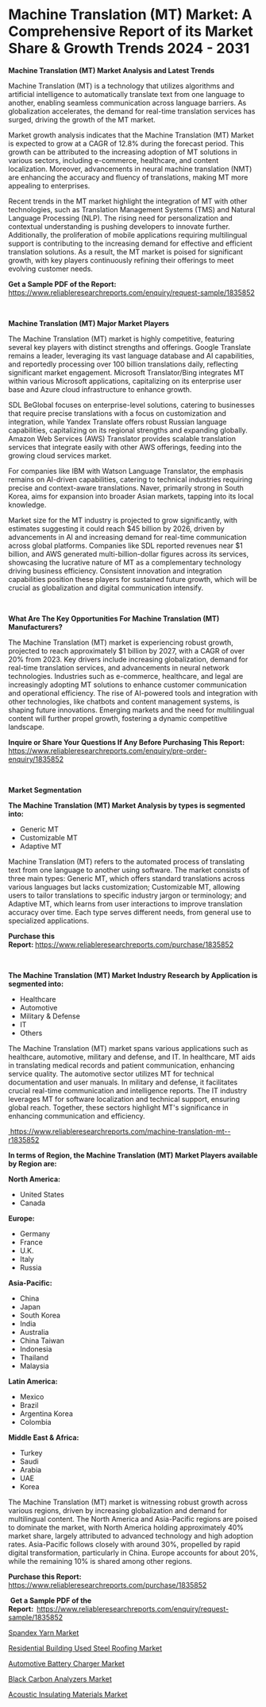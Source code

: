 <p><h1>Machine Translation (MT) Market: A Comprehensive Report of its Market Share & Growth Trends 2024 - 2031</h1></p><p><strong>Machine Translation (MT) Market Analysis and Latest Trends</strong></p>
<p><p>Machine Translation (MT) is a technology that utilizes algorithms and artificial intelligence to automatically translate text from one language to another, enabling seamless communication across language barriers. As globalization accelerates, the demand for real-time translation services has surged, driving the growth of the MT market.</p><p>Market growth analysis indicates that the Machine Translation (MT) Market is expected to grow at a CAGR of 12.8% during the forecast period. This growth can be attributed to the increasing adoption of MT solutions in various sectors, including e-commerce, healthcare, and content localization. Moreover, advancements in neural machine translation (NMT) are enhancing the accuracy and fluency of translations, making MT more appealing to enterprises.</p><p>Recent trends in the MT market highlight the integration of MT with other technologies, such as Translation Management Systems (TMS) and Natural Language Processing (NLP). The rising need for personalization and contextual understanding is pushing developers to innovate further. Additionally, the proliferation of mobile applications requiring multilingual support is contributing to the increasing demand for effective and efficient translation solutions. As a result, the MT market is poised for significant growth, with key players continuously refining their offerings to meet evolving customer needs.</p></p>
<p><strong>Get a Sample PDF of the Report:&nbsp;</strong> <a href="https://www.reliableresearchreports.com/enquiry/request-sample/1835852?utm_campaign=24&utm_medium=2&utm_source=Github&utm_content=ia&utm_term=16102024&utm_id=machine-translation-mt">https://www.reliableresearchreports.com/enquiry/request-sample/1835852</a></p>
<p>&nbsp;</p>
<p><strong>Machine Translation (MT) Major Market Players</strong></p>
<p><p>The Machine Translation (MT) market is highly competitive, featuring several key players with distinct strengths and offerings. Google Translate remains a leader, leveraging its vast language database and AI capabilities, and reportedly processing over 100 billion translations daily, reflecting significant market engagement. Microsoft Translator/Bing integrates MT within various Microsoft applications, capitalizing on its enterprise user base and Azure cloud infrastructure to enhance growth.</p><p>SDL BeGlobal focuses on enterprise-level solutions, catering to businesses that require precise translations with a focus on customization and integration, while Yandex Translate offers robust Russian language capabilities, capitalizing on its regional strengths and expanding globally. Amazon Web Services (AWS) Translator provides scalable translation services that integrate easily with other AWS offerings, feeding into the growing cloud services market.</p><p>For companies like IBM with Watson Language Translator, the emphasis remains on AI-driven capabilities, catering to technical industries requiring precise and context-aware translations. Naver, primarily strong in South Korea, aims for expansion into broader Asian markets, tapping into its local knowledge.</p><p>Market size for the MT industry is projected to grow significantly, with estimates suggesting it could reach $45 billion by 2026, driven by advancements in AI and increasing demand for real-time communication across global platforms. Companies like SDL reported revenues near $1 billion, and AWS generated multi-billion-dollar figures across its services, showcasing the lucrative nature of MT as a complementary technology driving business efficiency. Consistent innovation and integration capabilities position these players for sustained future growth, which will be crucial as globalization and digital communication intensify.</p></p>
<p>&nbsp;</p>
<p><strong>What Are The Key Opportunities For Machine Translation (MT) Manufacturers?</strong></p>
<p><p>The Machine Translation (MT) market is experiencing robust growth, projected to reach approximately $1 billion by 2027, with a CAGR of over 20% from 2023. Key drivers include increasing globalization, demand for real-time translation services, and advancements in neural network technologies. Industries such as e-commerce, healthcare, and legal are increasingly adopting MT solutions to enhance customer communication and operational efficiency. The rise of AI-powered tools and integration with other technologies, like chatbots and content management systems, is shaping future innovations. Emerging markets and the need for multilingual content will further propel growth, fostering a dynamic competitive landscape.</p></p>
<p><strong>Inquire or Share Your Questions If Any Before Purchasing This Report:</strong> <a href="https://www.reliableresearchreports.com/enquiry/pre-order-enquiry/1835852?utm_campaign=24&utm_medium=2&utm_source=Github&utm_content=ia&utm_term=16102024&utm_id=machine-translation-mt">https://www.reliableresearchreports.com/enquiry/pre-order-enquiry/1835852</a></p>
<p>&nbsp;</p>
<p><strong>Market Segmentation</strong></p>
<p><strong>The Machine Translation (MT) Market Analysis by types is segmented into:</strong></p>
<p><ul><li>Generic MT</li><li>Customizable MT</li><li>Adaptive MT</li></ul></p>
<p><p>Machine Translation (MT) refers to the automated process of translating text from one language to another using software. The market consists of three main types: Generic MT, which offers standard translations across various languages but lacks customization; Customizable MT, allowing users to tailor translations to specific industry jargon or terminology; and Adaptive MT, which learns from user interactions to improve translation accuracy over time. Each type serves different needs, from general use to specialized applications.</p></p>
<p><strong>Purchase this Report:&nbsp;</strong><a href="https://www.reliableresearchreports.com/purchase/1835852?utm_campaign=24&utm_medium=2&utm_source=Github&utm_content=ia&utm_term=16102024&utm_id=machine-translation-mt">https://www.reliableresearchreports.com/purchase/1835852</a></p>
<p>&nbsp;</p>
<p><strong>The Machine Translation (MT) Market Industry Research by Application is segmented into:</strong></p>
<p><ul><li>Healthcare</li><li>Automotive</li><li>Military & Defense</li><li>IT</li><li>Others</li></ul></p>
<p><p>The Machine Translation (MT) market spans various applications such as healthcare, automotive, military and defense, and IT. In healthcare, MT aids in translating medical records and patient communication, enhancing service quality. The automotive sector utilizes MT for technical documentation and user manuals. In military and defense, it facilitates crucial real-time communication and intelligence reports. The IT industry leverages MT for software localization and technical support, ensuring global reach. Together, these sectors highlight MT's significance in enhancing communication and efficiency.</p></p>
<p><a href="https://www.reliableresearchreports.com/machine-translation-mt--r1835852?utm_campaign=24&utm_medium=2&utm_source=Github&utm_content=ia&utm_term=16102024&utm_id=machine-translation-mt">&nbsp;https://www.reliableresearchreports.com/machine-translation-mt--r1835852</a></p>
<p><strong>In terms of Region, the Machine Translation (MT) Market Players available by Region are:</strong></p>
<p>
    <p> <strong> North America: </strong>
        <ul>
            <li>United States</li>
            <li>Canada</li>
        </ul>
        </p> 
    <p> <strong> Europe: </strong>
        <ul>
            <li>Germany</li>
            <li>France</li>
            <li>U.K.</li>
            <li>Italy</li>
            <li>Russia</li>
        </ul>
        </p> 
    <p> <strong> Asia-Pacific: </strong>
        <ul>
            <li>China</li>
            <li>Japan</li>
            <li>South Korea</li>
            <li>India</li>
            <li>Australia</li>
            <li>China Taiwan</li>
            <li>Indonesia</li>
            <li>Thailand</li>
            <li>Malaysia</li>
        </ul>
        </p> 
    <p> <strong> Latin America: </strong>
        <ul>
            <li>Mexico</li>
            <li>Brazil</li>
            <li>Argentina Korea</li>
            <li>Colombia</li>
        </ul>
        </p> 
    <p> <strong> Middle East & Africa: </strong>
        <ul>
            <li>Turkey</li>
            <li>Saudi</li>
            <li>Arabia</li>
            <li>UAE</li>
            <li>Korea</li>
        </ul>
    </p>
    </p>
<p><p>The Machine Translation (MT) market is witnessing robust growth across various regions, driven by increasing globalization and demand for multilingual content. The North America and Asia-Pacific regions are poised to dominate the market, with North America holding approximately 40% market share, largely attributed to advanced technology and high adoption rates. Asia-Pacific follows closely with around 30%, propelled by rapid digital transformation, particularly in China. Europe accounts for about 20%, while the remaining 10% is shared among other regions.</p></p>
<p><strong>Purchase this Report: </strong><a href="https://www.reliableresearchreports.com/purchase/1835852?utm_campaign=24&utm_medium=2&utm_source=Github&utm_content=ia&utm_term=16102024&utm_id=machine-translation-mt">https://www.reliableresearchreports.com/purchase/1835852</a></p>
<p>&nbsp;<strong>Get a Sample PDF of the Report:&nbsp;&nbsp;</strong><a href="https://www.reliableresearchreports.com/enquiry/request-sample/1835852?utm_campaign=24&utm_medium=2&utm_source=Github&utm_content=ia&utm_term=16102024&utm_id=machine-translation-mt">https://www.reliableresearchreports.com/enquiry/request-sample/1835852</a></p>
<p><strong></strong></p>
<p><p><a href="https://www.linkedin.com/pulse/evolution-spandex-yarn-market-key-shifts-from-2024-2031-zymolyase-hkxzc?utm_campaign=24&utm_medium=2&utm_source=Github&utm_content=ia&utm_term=16102024&utm_id=machine-translation-mt">Spandex Yarn Market</a></p><p><a href="https://github.com/jillie6xbkabba/Market-Research-Report-List-1/blob/main/residential-building-used-steel-roofing-market.md?utm_campaign=24&utm_medium=2&utm_source=Github&utm_content=ia&utm_term=16102024&utm_id=machine-translation-mt">Residential Building Used Steel Roofing Market</a></p><p><a href="https://www.linkedin.com/pulse/automotive-battery-charger-market-evolution-regional-adaptations-fnnpf?utm_campaign=24&utm_medium=2&utm_source=Github&utm_content=ia&utm_term=16102024&utm_id=machine-translation-mt">Automotive Battery Charger Market</a></p><p><a href="https://github.com/c0mxahyman/Market-Research-Report-List-1/blob/main/black-carbon-analyzers-market.md?utm_campaign=24&utm_medium=2&utm_source=Github&utm_content=ia&utm_term=16102024&utm_id=machine-translation-mt">Black Carbon Analyzers Market</a></p><p><a href="https://www.linkedin.com/pulse/acoustic-insulating-materials-market-global-regional-analysis-tcffc?utm_campaign=24&utm_medium=2&utm_source=Github&utm_content=ia&utm_term=16102024&utm_id=machine-translation-mt">Acoustic Insulating Materials Market</a></p></p>